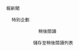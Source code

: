 
      報新聞
      
        特別企劃
      
                  稍後閱讀
                
                儲存至稍後閱讀列表
              